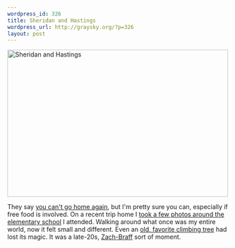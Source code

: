 ```yaml
--- 
wordpress_id: 326
title: Sheridan and Hastings
wordpress_url: http://graysky.org/?p=326
layout: post
---
```

<div class="flickr-frame"><a href="http://www.flickr.com/photos/downtree/2582358060/" title="Sheridan and Hastings by graysky., on Flickr"><img src="http://farm4.static.flickr.com/3281/2582358060_c8ce3d544c.jpg" width="500" height="333" class="flickr-photo" alt="Sheridan and Hastings" /></a></div>

They say <a href="http://en.wikipedia.org/wiki/You_Can%27t_Go_Home_Again">you can't go home again</a>, but I'm pretty sure you can, especially if free food is involved. On a recent trip home I <a href="http://flickr.com/photos/downtree/archives/date-taken/2008/06/14/">took a few photos around the elementary school</a> I attended. Walking around what once was my entire world, now it felt small and different. Even an <a href="http://flickr.com/photos/downtree/2579132642/">old, favorite climbing tree</a> had lost its magic. It was a late-20s, <a href="http://www.zachbraff.com">Zach-Braff</a> sort of moment. 
